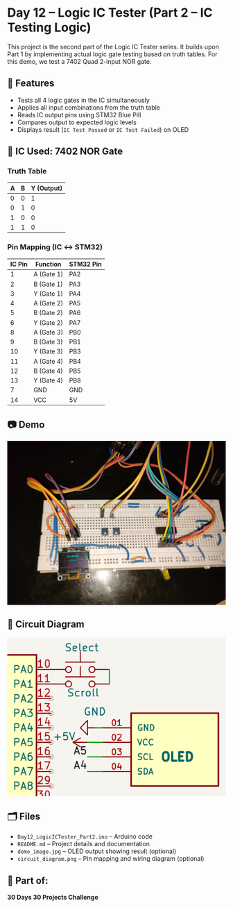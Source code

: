 # Day 12 – Logic IC Tester (Part 2 – IC Testing Logic)

This project is the second part of the Logic IC Tester series. It builds upon Part 1 by implementing actual logic gate testing based on truth tables. For this demo, we test a 7402 Quad 2-input NOR gate.

## 🔧 Features

- Tests all 4 logic gates in the IC simultaneously
- Applies all input combinations from the truth table
- Reads IC output pins using STM32 Blue Pill
- Compares output to expected logic levels
- Displays result (`IC Test Passed` or `IC Test Failed`) on OLED

## 🧠 IC Used: 7402 NOR Gate

### Truth Table

| A | B | Y (Output) |
|---|---|------------|
| 0 | 0 | 1          |
| 0 | 1 | 0          |
| 1 | 0 | 0          |
| 1 | 1 | 0          |

### Pin Mapping (IC ↔ STM32)

| IC Pin | Function   | STM32 Pin |
|--------|------------|-----------|
| 1      | A (Gate 1) | PA2       |
| 2      | B (Gate 1) | PA3       |
| 3      | Y (Gate 1) | PA4       |
| 4      | A (Gate 2) | PA5       |
| 5      | B (Gate 2) | PA6       |
| 6      | Y (Gate 2) | PA7       |
| 8      | A (Gate 3) | PB0       |
| 9      | B (Gate 3) | PB1       |
| 10     | Y (Gate 3) | PB3       |
| 11     | A (Gate 4) | PB4       |
| 12     | B (Gate 4) | PB5       |
| 13     | Y (Gate 4) | PB8       |
| 7      | GND        | GND       |
| 14     | VCC        | 5V        |

## 📷 Demo

![Demo Image](demo_image.jpg)

## 🔌 Circuit Diagram

![Circuit Diagram](circuit_diagram.png)

## 🗂️ Files

- `Day12_LogicICTester_Part2.ino` – Arduino code
- `README.md` – Project details and documentation
- `demo_image.jpg` – OLED output showing result (optional)
- `circuit_diagram.png` – Pin mapping and wiring diagram (optional)

## 📅 Part of:
**30 Days 30 Projects Challenge**
